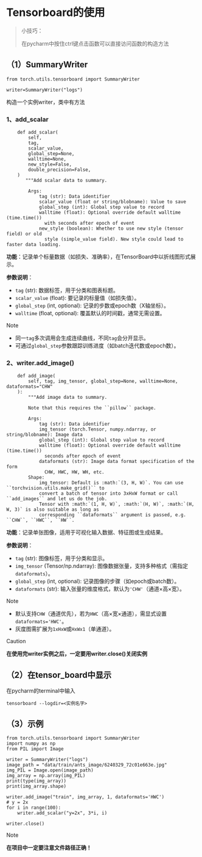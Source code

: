 # Tensorboard的使用

> 小技巧：
>
> 在pycharm中按住ctrl键点击函数可以直接访问函数的构造方法

## （1）SummaryWriter

```
from torch.utils.tensorboard import SummaryWriter
```

```
writer=SummaryWriter("logs")
```

构造一个实例writer，类中有方法

### **1、add_scalar**

```
    def add_scalar(
        self,
        tag,
        scalar_value,
        global_step=None,
        walltime=None,
        new_style=False,
        double_precision=False,
    )
       """Add scalar data to summary.

        Args:
            tag (str): Data identifier
            scalar_value (float or string/blobname): Value to save
            global_step (int): Global step value to record
            walltime (float): Optional override default walltime (time.time())
              with seconds after epoch of event
            new_style (boolean): Whether to use new style (tensor field) or old
              style (simple_value field). New style could lead to faster data loading.
```

**功能**：记录单个标量数据（如损失、准确率），在TensorBoard中以折线图形式展示。

**参数说明**：

- `tag` (str): 数据标签，用于分类和图表标题。
- `scalar_value` (float): 要记录的标量值（如损失值）。
- `global_step` (int, optional): 记录的步数或epoch数（X轴坐标）。
- `walltime` (float, optional): 覆盖默认的时间戳，通常无需设置。

> [!NOTE]
>
> - 同一`tag`多次调用会生成连续曲线，不同`tag`会分开显示。
> - 可通过`global_step`参数跟踪训练进度（如batch迭代数或epoch数）。

### 2、writer.add_image()

```
    def add_image(
        self, tag, img_tensor, global_step=None, walltime=None, dataformats="CHW"
    ):
        """Add image data to summary.

        Note that this requires the ``pillow`` package.

        Args:
            tag (str): Data identifier
            img_tensor (torch.Tensor, numpy.ndarray, or string/blobname): Image data
            global_step (int): Global step value to record
            walltime (float): Optional override default walltime (time.time())
              seconds after epoch of event
            dataformats (str): Image data format specification of the form
              CHW, HWC, HW, WH, etc.
        Shape:
            img_tensor: Default is :math:`(3, H, W)`. You can use ``torchvision.utils.make_grid()`` to
            convert a batch of tensor into 3xHxW format or call ``add_images`` and let us do the job.
            Tensor with :math:`(1, H, W)`, :math:`(H, W)`, :math:`(H, W, 3)` is also suitable as long as
            corresponding ``dataformats`` argument is passed, e.g. ``CHW``, ``HWC``, ``HW``.
```

**功能**：记录单张图像，适用于可视化输入数据、特征图或生成结果。

**参数说明**：

- `tag` (str): 图像标签，用于分类和显示。
- `img_tensor` (Tensor/np.ndarray): 图像数据张量，支持多种格式（需指定`dataformats`）。
- `global_step` (int, optional): 记录图像的步骤（如epoch或batch数）。
- `dataformats` (str): 输入张量的维度格式，默认为`'CHW'`（通道×高×宽）。

> [!NOTE]
>
> - 默认支持`CHW`（通道优先），若为`HWC`（高×宽×通道），需显式设置`dataformats='HWC'`。
> - 灰度图需扩展为`1xHxW`或`HxWx1`（单通道）。

> [!CAUTION]
>
> **在使用完writer实例之后，一定要用writer.close()关闭实例**

## （2）在tensor_board中显示

在pycharm的terminal中输入

```
tensorboard --logdir=<实例名字>
```

## （3）示例

```
from torch.utils.tensorboard import SummaryWriter
import numpy as np
from PIL import Image

writer = SummaryWriter("logs")
image_path = "data/train/ants_image/6240329_72c01e663e.jpg"
img_PIL = Image.open(image_path)
img_array = np.array(img_PIL)
print(type(img_array))
print(img_array.shape)

writer.add_image("train", img_array, 1, dataformats='HWC')
# y = 2x
for i in range(100):
    writer.add_scalar("y=2x", 3*i, i)

writer.close()
```

> [!NOTE]
>
> **在项目中一定要注意文件路径正确！**


